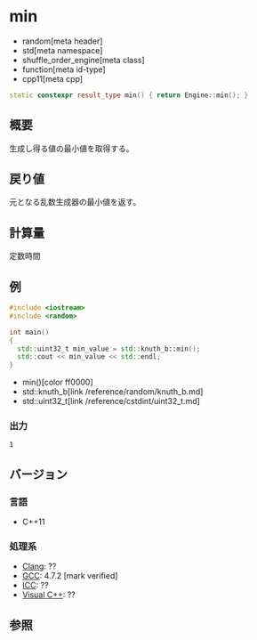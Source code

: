 # min
* random[meta header]
* std[meta namespace]
* shuffle_order_engine[meta class]
* function[meta id-type]
* cpp11[meta cpp]

```cpp
static constexpr result_type min() { return Engine::min(); }
```

## 概要
生成し得る値の最小値を取得する。


## 戻り値
元となる乱数生成器の最小値を返す。


## 計算量
定数時間


## 例
```cpp example
#include <iostream>
#include <random>

int main()
{
  std::uint32_t min_value = std::knuth_b::min();
  std::cout << min_value << std::endl;
}
```
* min()[color ff0000]
* std::knuth_b[link /reference/random/knuth_b.md]
* std::uint32_t[link /reference/cstdint/uint32_t.md]

### 出力
```
1
```

## バージョン
### 言語
- C++11

### 処理系
- [Clang](/implementation.md#clang): ??
- [GCC](/implementation.md#gcc): 4.7.2 [mark verified]
- [ICC](/implementation.md#icc): ??
- [Visual C++](/implementation.md#visual_cpp): ??


## 参照


